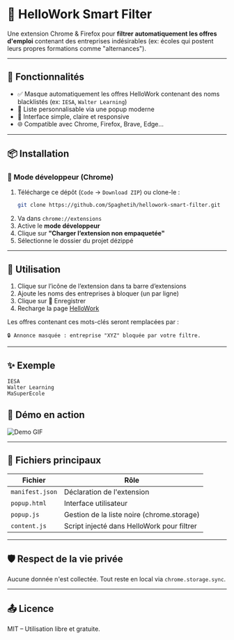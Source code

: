 # 🧩 HelloWork Smart Filter

Une extension Chrome & Firefox pour **filtrer automatiquement les offres d'emploi** contenant des entreprises indésirables (ex: écoles qui postent leurs propres formations comme "alternances").

---

## 🚀 Fonctionnalités

- ✅ Masque automatiquement les offres HelloWork contenant des noms blacklistés (ex: `IESA`, `Walter Learning`)
- 🧠 Liste personnalisable via une popup moderne
- 🧾 Interface simple, claire et responsive
- 🌐 Compatible avec Chrome, Firefox, Brave, Edge...

---

## 📦 Installation

### 🔧 Mode développeur (Chrome)
1. Télécharge ce dépôt (`Code` → `Download ZIP`) ou clone-le :
   ```bash
   git clone https://github.com/Spaghetih/hellowork-smart-filter.git
   ```
2. Va dans `chrome://extensions`
3. Active le **mode développeur**
4. Clique sur **"Charger l’extension non empaquetée"**
5. Sélectionne le dossier du projet dézippé

---

## 🧰 Utilisation

1. Clique sur l’icône de l’extension dans ta barre d’extensions
2. Ajoute les noms des entreprises à bloquer (un par ligne)
3. Clique sur 💾 Enregistrer
4. Recharge la page [HelloWork](https://www.hellowork.com)

Les offres contenant ces mots-clés seront remplacées par :
```
🔒 Annonce masquée : entreprise "XYZ" bloquée par votre filtre.
```

---

## ✨ Exemple

```text
IESA
Walter Learning
MaSuperEcole
```
## 🎥 Démo en action

![Demo GIF](HelloWork-Blacklist.gif)

---

## 📄 Fichiers principaux

| Fichier        | Rôle                                      |
|----------------|-------------------------------------------|
| `manifest.json`| Déclaration de l'extension                |
| `popup.html`   | Interface utilisateur                     |
| `popup.js`     | Gestion de la liste noire (chrome.storage)|
| `content.js`   | Script injecté dans HelloWork pour filtrer|

---

## 🛡️ Respect de la vie privée

Aucune donnée n'est collectée. Tout reste en local via `chrome.storage.sync`.

---

## 📤 Licence

MIT – Utilisation libre et gratuite.
